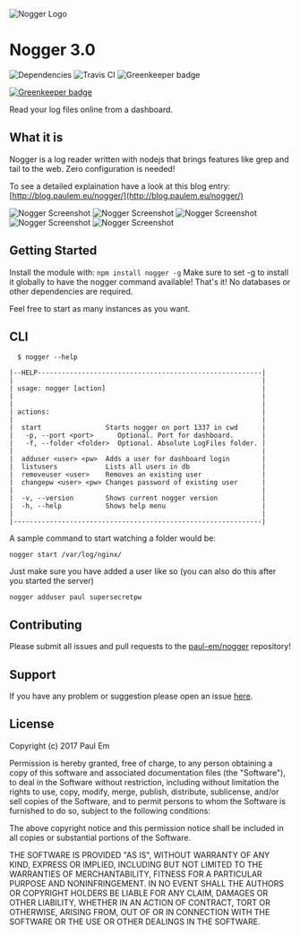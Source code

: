 ![Nogger Logo](https://github.com/paul-em/nogger/raw/master/assets/logo-flipped.png "Nogger Logo") 
# Nogger 3.0
![Dependencies](https://david-dm.org/paul-em/nogger.svg)
![Travis CI](https://travis-ci.org/paul-em/nogger.svg?branch=master)
![Greenkeeper badge](https://badges.greenkeeper.io/paul-em/nogger.svg)

[![Greenkeeper badge](https://badges.greenkeeper.io/paul-em/nogger.svg)](https://greenkeeper.io/)

Read your log files online from a dashboard.

## What it is

Nogger is a log reader written with nodejs that brings features like grep and tail to the web. Zero configuration is needed!

To see a detailed explaination have a look at this blog entry: [http://blog.paulem.eu/nogger/](http://blog.paulem.eu/nogger/)

![Nogger Screenshot](https://github.com/paul-em/nogger/raw/master/assets/screenshot_login.png "Nogger Screenshot")
![Nogger Screenshot](https://github.com/paul-em/nogger/raw/master/assets/screenshot_folder.png "Nogger Screenshot")
![Nogger Screenshot](https://github.com/paul-em/nogger/raw/master/assets/screenshot_file.png "Nogger Screenshot")
![Nogger Screenshot](https://github.com/paul-em/nogger/raw/master/assets/screenshot_highlight.png "Nogger Screenshot")
![Nogger Screenshot](https://github.com/paul-em/nogger/raw/master/assets/screenshot_before_after.png "Nogger Screenshot")

## Getting Started
Install the module with: `npm install nogger -g`
Make sure to set -g to install it globally to have the nogger command available!
That's it! No databases or other dependencies are required. 

Feel free to start as many instances as you want.

## CLI

```
  $ nogger --help
  
|--HELP--------------------------------------------------------|
|                                                              |
| usage: nogger [action]                                       |
|                                                              |
|                                                              |
| actions:                                                     |
|                                                              |
|  start                Starts nogger on port 1337 in cwd      |
|   -p, --port <port>      Optional. Port for dashboard.       |
|   -f, --folder <folder>  Optional. Absolute LogFiles folder. |
|                                                              |
|  adduser <user> <pw>  Adds a user for dashboard login        |
|  listusers            Lists all users in db                  |
|  removeuser <user>    Removes an existing user               |
|  changepw <user> <pw> Changes password of existing user      |
|                                                              |
|  -v, --version        Shows current nogger version           |
|  -h, --help           Shows help menu                        |
|                                                              |
|--------------------------------------------------------------|
```
A sample command to start watching a folder would be:
```
nogger start /var/log/nginx/
```
Just make sure you have added a user like so (you can also do this after you started the server)
```
nogger adduser paul supersecretpw
```
## Contributing

Please submit all issues and pull requests to the [paul-em/nogger](http://github.com/paul-em/nogger) repository!

## Support
If you have any problem or suggestion please open an issue [here](https://github.com/paul-em/nogger/issues).

## License
Copyright (c) 2017 Paul Em

Permission is hereby granted, free of charge, to any person
obtaining a copy of this software and associated documentation
files (the "Software"), to deal in the Software without
restriction, including without limitation the rights to use,
copy, modify, merge, publish, distribute, sublicense, and/or sell
copies of the Software, and to permit persons to whom the
Software is furnished to do so, subject to the following
conditions:

The above copyright notice and this permission notice shall be
included in all copies or substantial portions of the Software.

THE SOFTWARE IS PROVIDED "AS IS", WITHOUT WARRANTY OF ANY KIND,
EXPRESS OR IMPLIED, INCLUDING BUT NOT LIMITED TO THE WARRANTIES
OF MERCHANTABILITY, FITNESS FOR A PARTICULAR PURPOSE AND
NONINFRINGEMENT. IN NO EVENT SHALL THE AUTHORS OR COPYRIGHT
HOLDERS BE LIABLE FOR ANY CLAIM, DAMAGES OR OTHER LIABILITY,
WHETHER IN AN ACTION OF CONTRACT, TORT OR OTHERWISE, ARISING
FROM, OUT OF OR IN CONNECTION WITH THE SOFTWARE OR THE USE OR
OTHER DEALINGS IN THE SOFTWARE.
